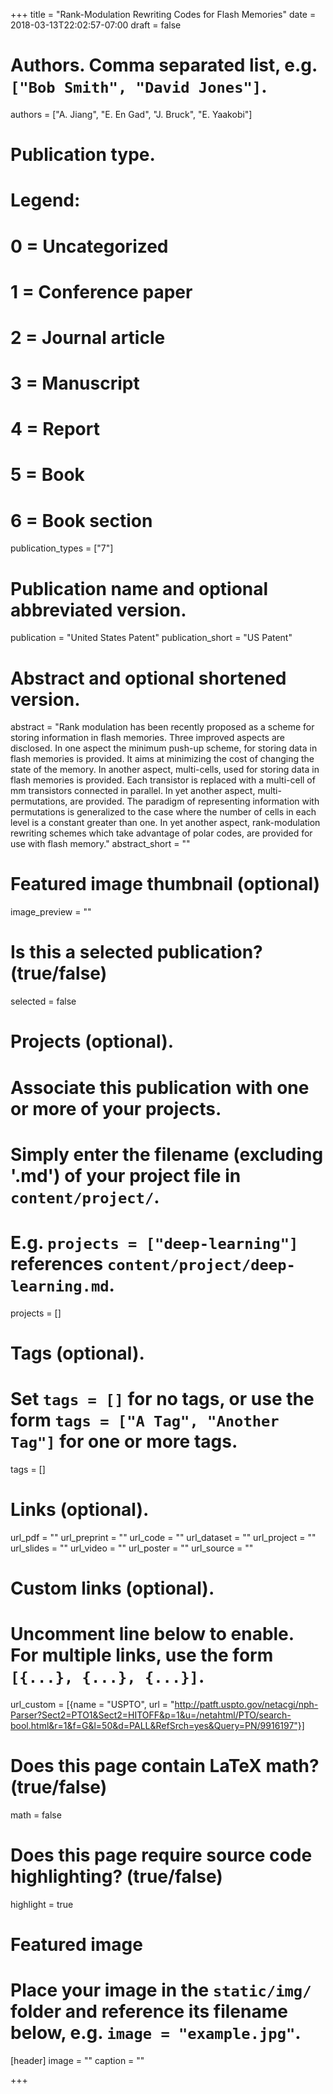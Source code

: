 +++
title = "Rank-Modulation Rewriting Codes for Flash Memories"
date = 2018-03-13T22:02:57-07:00
draft = false

# Authors. Comma separated list, e.g. `["Bob Smith", "David Jones"]`.
authors = ["A. Jiang", "E. En Gad", "J. Bruck", "E. Yaakobi"]

# Publication type.
# Legend:
# 0 = Uncategorized
# 1 = Conference paper
# 2 = Journal article
# 3 = Manuscript
# 4 = Report
# 5 = Book
# 6 = Book section
publication_types = ["7"]

# Publication name and optional abbreviated version.
publication = "United States Patent"
publication_short = "US Patent"

# Abstract and optional shortened version.
abstract = "Rank modulation has been recently proposed as a scheme for storing information in flash memories. Three improved aspects are disclosed. In one aspect the minimum push-up scheme, for storing data in flash memories is provided. It aims at minimizing the cost of changing the state of the memory. In another aspect, multi-cells, used for storing data in flash memories is provided. Each transistor is replaced with a multi-cell of mm transistors connected in parallel. In yet another aspect, multi-permutations, are provided. The paradigm of representing information with permutations is generalized to the case where the number of cells in each level is a constant greater than one. In yet another aspect, rank-modulation rewriting schemes which take advantage of polar codes, are provided for use with flash memory."
abstract_short = ""

# Featured image thumbnail (optional)
image_preview = ""

# Is this a selected publication? (true/false)
selected = false

# Projects (optional).
#   Associate this publication with one or more of your projects.
#   Simply enter the filename (excluding '.md') of your project file in `content/project/`.
#   E.g. `projects = ["deep-learning"]` references `content/project/deep-learning.md`.
projects = []

# Tags (optional).
#   Set `tags = []` for no tags, or use the form `tags = ["A Tag", "Another Tag"]` for one or more tags.
tags = []

# Links (optional).
url_pdf = ""
url_preprint = ""
url_code = ""
url_dataset = ""
url_project = ""
url_slides = ""
url_video = ""
url_poster = ""
url_source = ""

# Custom links (optional).
#   Uncomment line below to enable. For multiple links, use the form `[{...}, {...}, {...}]`.
url_custom = [{name = "USPTO", url = "http://patft.uspto.gov/netacgi/nph-Parser?Sect2=PTO1&Sect2=HITOFF&p=1&u=/netahtml/PTO/search-bool.html&r=1&f=G&l=50&d=PALL&RefSrch=yes&Query=PN/9916197"}]

# Does this page contain LaTeX math? (true/false)
math = false

# Does this page require source code highlighting? (true/false)
highlight = true

# Featured image
# Place your image in the `static/img/` folder and reference its filename below, e.g. `image = "example.jpg"`.
[header]
image = ""
caption = ""

+++
